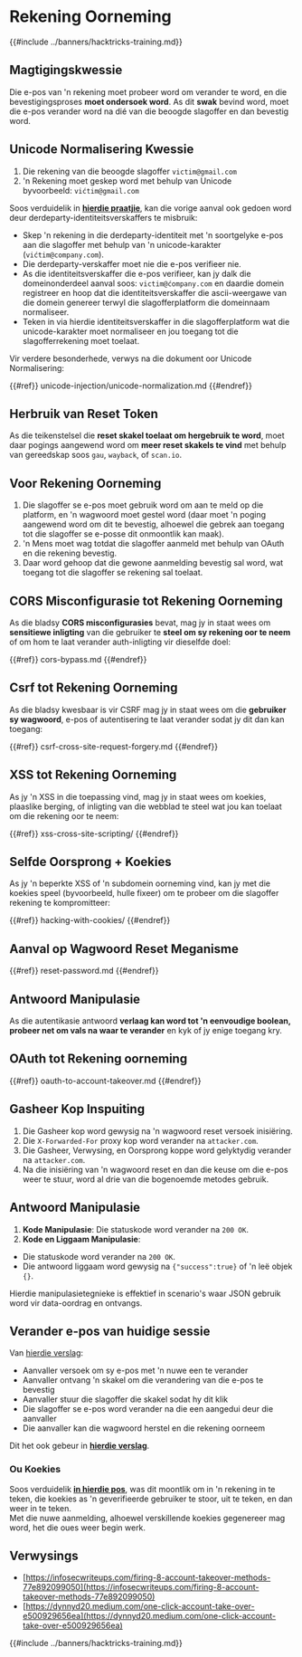 # Rekening Oorneming

{{#include ../banners/hacktricks-training.md}}

## **Magtigingskwessie**

Die e-pos van 'n rekening moet probeer word om verander te word, en die bevestigingsproses **moet ondersoek word**. As dit **swak** bevind word, moet die e-pos verander word na dié van die beoogde slagoffer en dan bevestig word.

## **Unicode Normalisering Kwessie**

1. Die rekening van die beoogde slagoffer `victim@gmail.com`
2. 'n Rekening moet geskep word met behulp van Unicode\
byvoorbeeld: `vićtim@gmail.com`

Soos verduidelik in [**hierdie praatjie**](https://www.youtube.com/watch?v=CiIyaZ3x49c), kan die vorige aanval ook gedoen word deur derdeparty-identiteitsverskaffers te misbruik:

- Skep 'n rekening in die derdeparty-identiteit met 'n soortgelyke e-pos aan die slagoffer met behulp van 'n unicode-karakter (`vićtim@company.com`).
- Die derdeparty-verskaffer moet nie die e-pos verifieer nie.
- As die identiteitsverskaffer die e-pos verifieer, kan jy dalk die domeinonderdeel aanval soos: `victim@ćompany.com` en daardie domein registreer en hoop dat die identiteitsverskaffer die ascii-weergawe van die domein genereer terwyl die slagofferplatform die domeinnaam normaliseer.
- Teken in via hierdie identiteitsverskaffer in die slagofferplatform wat die unicode-karakter moet normaliseer en jou toegang tot die slagofferrekening moet toelaat.

Vir verdere besonderhede, verwys na die dokument oor Unicode Normalisering:

{{#ref}}
unicode-injection/unicode-normalization.md
{{#endref}}

## **Herbruik van Reset Token**

As die teikenstelsel die **reset skakel toelaat om hergebruik te word**, moet daar pogings aangewend word om **meer reset skakels te vind** met behulp van gereedskap soos `gau`, `wayback`, of `scan.io`.

## **Voor Rekening Oorneming**

1. Die slagoffer se e-pos moet gebruik word om aan te meld op die platform, en 'n wagwoord moet gestel word (daar moet 'n poging aangewend word om dit te bevestig, alhoewel die gebrek aan toegang tot die slagoffer se e-posse dit onmoontlik kan maak).
2. 'n Mens moet wag totdat die slagoffer aanmeld met behulp van OAuth en die rekening bevestig.
3. Daar word gehoop dat die gewone aanmelding bevestig sal word, wat toegang tot die slagoffer se rekening sal toelaat.

## **CORS Misconfigurasie tot Rekening Oorneming**

As die bladsy **CORS misconfigurasies** bevat, mag jy in staat wees om **sensitiewe inligting** van die gebruiker te **steel om sy rekening oor te neem** of om hom te laat verander auth-inligting vir dieselfde doel:

{{#ref}}
cors-bypass.md
{{#endref}}

## **Csrf tot Rekening Oorneming**

As die bladsy kwesbaar is vir CSRF mag jy in staat wees om die **gebruiker sy wagwoord**, e-pos of autentisering te laat verander sodat jy dit dan kan toegang:

{{#ref}}
csrf-cross-site-request-forgery.md
{{#endref}}

## **XSS tot Rekening Oorneming**

As jy 'n XSS in die toepassing vind, mag jy in staat wees om koekies, plaaslike berging, of inligting van die webblad te steel wat jou kan toelaat om die rekening oor te neem:

{{#ref}}
xss-cross-site-scripting/
{{#endref}}

## **Selfde Oorsprong + Koekies**

As jy 'n beperkte XSS of 'n subdomein oorneming vind, kan jy met die koekies speel (byvoorbeeld, hulle fixeer) om te probeer om die slagoffer rekening te kompromitteer:

{{#ref}}
hacking-with-cookies/
{{#endref}}

## **Aanval op Wagwoord Reset Meganisme**

{{#ref}}
reset-password.md
{{#endref}}

## **Antwoord Manipulasie**

As die autentikasie antwoord **verlaag kan word tot 'n eenvoudige boolean, probeer net om vals na waar te verander** en kyk of jy enige toegang kry.

## OAuth tot Rekening oorneming

{{#ref}}
oauth-to-account-takeover.md
{{#endref}}

## Gasheer Kop Inspuiting

1. Die Gasheer kop word gewysig na 'n wagwoord reset versoek inisiëring.
2. Die `X-Forwarded-For` proxy kop word verander na `attacker.com`.
3. Die Gasheer, Verwysing, en Oorsprong koppe word gelyktydig verander na `attacker.com`.
4. Na die inisiëring van 'n wagwoord reset en dan die keuse om die e-pos weer te stuur, word al drie van die bogenoemde metodes gebruik.

## Antwoord Manipulasie

1. **Kode Manipulasie**: Die statuskode word verander na `200 OK`.
2. **Kode en Liggaam Manipulasie**:
- Die statuskode word verander na `200 OK`.
- Die antwoord liggaam word gewysig na `{"success":true}` of 'n leë objek `{}`.

Hierdie manipulasietegnieke is effektief in scenario's waar JSON gebruik word vir data-oordrag en ontvangs.

## Verander e-pos van huidige sessie

Van [hierdie verslag](https://dynnyd20.medium.com/one-click-account-take-over-e500929656ea):

- Aanvaller versoek om sy e-pos met 'n nuwe een te verander
- Aanvaller ontvang 'n skakel om die verandering van die e-pos te bevestig
- Aanvaller stuur die slagoffer die skakel sodat hy dit klik
- Die slagoffer se e-pos word verander na die een aangedui deur die aanvaller
- Die aanvaller kan die wagwoord herstel en die rekening oorneem

Dit het ook gebeur in [**hierdie verslag**](https://dynnyd20.medium.com/one-click-account-take-over-e500929656ea).

### Ou Koekies

Soos verduidelik [**in hierdie pos**](https://medium.com/@niraj1mahajan/uncovering-the-hidden-vulnerability-how-i-found-an-authentication-bypass-on-shopifys-exchange-cc2729ea31a9), was dit moontlik om in 'n rekening in te teken, die koekies as 'n geverifieerde gebruiker te stoor, uit te teken, en dan weer in te teken.\
Met die nuwe aanmelding, alhoewel verskillende koekies gegenereer mag word, het die oues weer begin werk.

## Verwysings

- [https://infosecwriteups.com/firing-8-account-takeover-methods-77e892099050](https://infosecwriteups.com/firing-8-account-takeover-methods-77e892099050)
- [https://dynnyd20.medium.com/one-click-account-take-over-e500929656ea](https://dynnyd20.medium.com/one-click-account-take-over-e500929656ea)

{{#include ../banners/hacktricks-training.md}}
